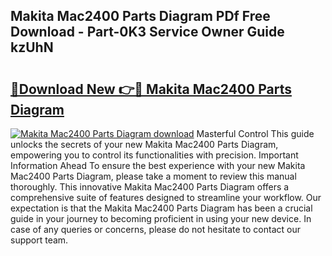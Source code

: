 ## Makita Mac2400 Parts Diagram PDf Free Download - Part-0K3 Service Owner Guide kzUhN

# <h2><a href="http://dfrohcs.blite.top/?on=Makita+Mac2400+Parts+Diagram">🔗Download New 👉🔴 Makita Mac2400 Parts Diagram</a></h2>

[![Makita Mac2400 Parts Diagram download](https://i.imgur.com/lujVjoI.png)](http://dfrohcs.blite.top/?on=Makita+Mac2400+Parts+Diagram)
Masterful Control This guide unlocks the secrets of your new Makita Mac2400 Parts Diagram, empowering you to control its functionalities with precision. Important Information Ahead To ensure the best experience with your new Makita Mac2400 Parts Diagram, please take a moment to review this manual thoroughly. This innovative Makita Mac2400 Parts Diagram offers a comprehensive suite of features designed to streamline your workflow. Our expectation is that the Makita Mac2400 Parts Diagram has been a crucial guide in your journey to becoming proficient in using your new device. In case of any queries or concerns, please do not hesitate to contact our support team.
